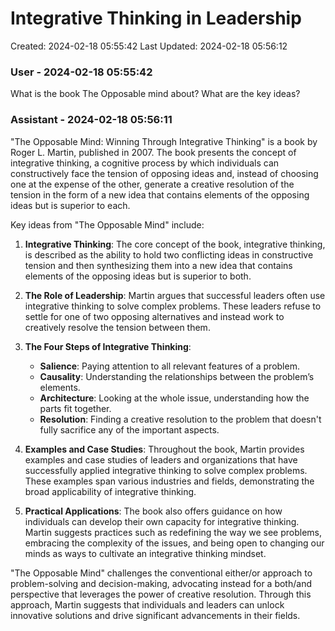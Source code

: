 # Integrative Thinking in Leadership

Created: 2024-02-18 05:55:42
Last Updated: 2024-02-18 05:56:12

### User - 2024-02-18 05:55:42

What is the book The Opposable mind about? What are the key ideas?

### Assistant - 2024-02-18 05:56:11

"The Opposable Mind: Winning Through Integrative Thinking" is a book by Roger L. Martin, published in 2007. The book presents the concept of integrative thinking, a cognitive process by which individuals can constructively face the tension of opposing ideas and, instead of choosing one at the expense of the other, generate a creative resolution of the tension in the form of a new idea that contains elements of the opposing ideas but is superior to each.

Key ideas from "The Opposable Mind" include:

1. **Integrative Thinking**: The core concept of the book, integrative thinking, is described as the ability to hold two conflicting ideas in constructive tension and then synthesizing them into a new idea that contains elements of the opposing ideas but is superior to both.

2. **The Role of Leadership**: Martin argues that successful leaders often use integrative thinking to solve complex problems. These leaders refuse to settle for one of two opposing alternatives and instead work to creatively resolve the tension between them.

3. **The Four Steps of Integrative Thinking**:
   - **Salience**: Paying attention to all relevant features of a problem.
   - **Causality**: Understanding the relationships between the problem’s elements.
   - **Architecture**: Looking at the whole issue, understanding how the parts fit together.
   - **Resolution**: Finding a creative resolution to the problem that doesn't fully sacrifice any of the important aspects.

4. **Examples and Case Studies**: Throughout the book, Martin provides examples and case studies of leaders and organizations that have successfully applied integrative thinking to solve complex problems. These examples span various industries and fields, demonstrating the broad applicability of integrative thinking.

5. **Practical Applications**: The book also offers guidance on how individuals can develop their own capacity for integrative thinking. Martin suggests practices such as redefining the way we see problems, embracing the complexity of the issues, and being open to changing our minds as ways to cultivate an integrative thinking mindset.

"The Opposable Mind" challenges the conventional either/or approach to problem-solving and decision-making, advocating instead for a both/and perspective that leverages the power of creative resolution. Through this approach, Martin suggests that individuals and leaders can unlock innovative solutions and drive significant advancements in their fields.

